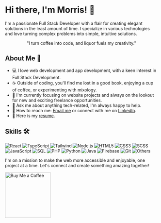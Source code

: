 # Hi there, I'm Morris! 👋

I'm a passionate Full Stack Developer with a flair for creating elegant solutions in the least amount of time. I specialize in various technologies and love turning complex problems into simple, intuitive solutions.

<p align="center">"I turn coffee into code, and liquor fuels my creativity."</p>

## About Me 🚀

- 💻 I love web development and app development, with a keen interest in Full Stack Development.
- ☕️ Outside of coding, you'll find me lost in a good book, enjoying a cup of coffee, or experimenting with mixology.
- 🎯 I'm currently focusing on website projects and always on the lookout for new and exciting freelance opportunities.
- 💬 Ask me about anything tech-related, I'm always happy to help.
- 🔗 How to reach me: [Email me](mailto:morristung18102001@gmail.com) or connect with me on [LinkedIn](https://www.linkedin.com/in/morris-tung/).
- 📄 Here is my [resume](https://github.com/morris1810/morris1810/raw/main/assets/Resume%20-%20Tung%20Qi%20Yong.pdf).

## Skills 🛠

<p align="left">
  <img alt="React" src="https://img.shields.io/badge/-React-61DAFB?style=for-the-badge&logo=react&logoColor=black" />
  <img alt="TypeScript" src="https://img.shields.io/badge/-TypeScript-3178C6?style=for-the-badge&logo=typescript&logoColor=white" />
  <img alt="Tailwind" src="https://img.shields.io/badge/-TAILWIND-06B6D4?style=for-the-badge&logo=tailwindcss&logoColor=white" />
  <img alt="Node.js" src="https://img.shields.io/badge/-Node.js-339933?style=for-the-badge&logo=nodedotjs&logoColor=white" />
  <img alt="HTML5" src="https://img.shields.io/badge/-HTML5-E34F26?style=for-the-badge&logo=html5&logoColor=white" />
  <img alt="CSS3" src="https://img.shields.io/badge/-CSS3-1572B6?style=for-the-badge&logo=css3&logoColor=white" />
  <img alt="SCSS" src="https://img.shields.io/badge/-SCSS-CD6799?style=for-the-badge&logo=sass&logoColor=white" />
  <img alt="JavaScript" src="https://img.shields.io/badge/-JavaScript-F7DF1E?style=for-the-badge&logo=javascript&logoColor=black" />
  <img alt="SQL" src="https://img.shields.io/badge/-SQL-4479A1?style=for-the-badge&logo=postgresql&logoColor=white" />
  <img alt="PHP" src="https://img.shields.io/badge/-PHP-777BB4?style=for-the-badge&logo=php&logoColor=white" />
  <img alt="Python" src="https://img.shields.io/badge/-Python-3776AB?style=for-the-badge&logo=python&logoColor=white" />
  <img alt="Java" src="https://img.shields.io/badge/-Java-007396?style=for-the-badge&logo=openjdk&logoColor=white" />
  <img alt="Firebase" src="https://img.shields.io/badge/-Firebase-FFCA28?style=for-the-badge&logo=firebase&logoColor=black" />
  <img alt="Git" src="https://img.shields.io/badge/-GIT-F14E32?style=for-the-badge&logo=git&logoColor=white" />
  <img alt="Others" src="https://img.shields.io/badge/-...-0D1116?style=for-the-badge&logoColor=white" />
</p>

I'm on a mission to make the web more accessible and enjoyable, one project at a time. Let's connect and create something amazing together!

<a href="https://donate.stripe.com/dR6eXe8FT898fUk9AA">
    <img src="https://img.shields.io/badge/-Buy_Me_a_Coffee-EEEEEE?style=for-the-badge&logo=buymeacoffee&logoColor=37251b" alt="Buy Me a Coffee" style="width: 150px;">
</a>


